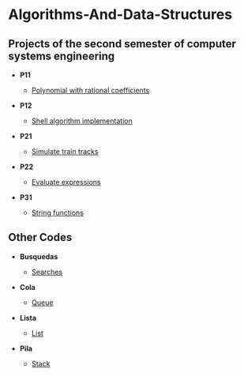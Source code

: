 <h1>Algorithms-And-Data-Structures</h1>
    
<h2> Projects of the second semester of computer systems engineering</h2>

- <b>P11</b>
  - [Polynomial with rational coefficients](https://github.com/hernandezr-jcesar/Algorithms-And-Data-Structures/tree/main/P11-PolinomioConCoeficientesRacionales)

- <b>P12</b>
  - [Shell algorithm implementation](https://github.com/hernandezr-jcesar/Algorithms-And-Data-Structures/tree/main/P12-ImplementacionDelAlgoritmoSHELL)
    
- <b>P21</b>
  - [Simulate train tracks](https://github.com/hernandezr-jcesar/Algorithms-And-Data-Structures/tree/main/P21-SimularLasViasDelTren)
    
- <b>P22</b>
  - [Evaluate expressions](https://github.com/hernandezr-jcesar/Algorithms-And-Data-Structures/tree/main/P22-EvaluarExpresiones)
  
- <b>P31</b>
  - [String functions](https://github.com/hernandezr-jcesar/Algorithms-And-Data-Structures/tree/main/P31-FuncionesDeCadena)
    

<h2> Other Codes </h2>

- <b>Busquedas</b>
  - [Searches](https://github.com/hernandezr-jcesar/Algorithms-And-Data-Structures/tree/main/Busquedas)

- <b>Cola</b>
  - [Queue](https://github.com/hernandezr-jcesar/Algorithms-And-Data-Structures/tree/main/Cola)
  
- <b>Lista</b>
  - [List](https://github.com/hernandezr-jcesar/Algorithms-And-Data-Structures/tree/main/Lista)

- <b>Pila</b>
  - [Stack](https://github.com/hernandezr-jcesar/Algorithms-And-Data-Structures/tree/main/Pila)


    


